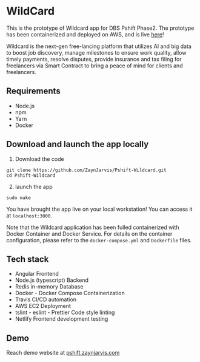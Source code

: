# WildCard

This is the prototype of Wildcard app for DBS Pshift Phase2. The prototype has been containerized and deployed on AWS, and is live [here](http://pshift.zaynjarvis.com)!

Wildcard is the next-gen free-lancing platform that utilizes AI and big data to boost job discovery, manage milestones to ensure work quality, allow timely payments, resolve disputes, provide insurance and tax filing for freelancers via Smart Contract to bring a peace of mind for clients and freelancers.

## Requirements

- Node.js
- npm
- Yarn
- Docker

## Download and launch the app locally

1. Download the code

```
git clone https://github.com/ZaynJarvis/Pshift-Wildcard.git
cd Pshift-Wildcard
```

2. launch the app

```
sudo make
```

You have brought the app live on your local workstation! You can access it at `localhost:3000`.

Note that the Wildcard application has been fulled containerized with Docker Container and Docker Service. For details on the container configuration, please refer to the `docker-compose.yml` and `Dockerfile` files.

## Tech stack

* Angular Frontend
* Node.js (typescript) Backend
* Redis in-memory Database
* Docker - Docker Compose Containerization
* Travis CI/CD automation
* AWS EC2 Deployment
* tslint - eslint - Prettier Code style linting
* Netlify Frontend development testing

## Demo

Reach demo website at [pshift.zaynjarvis.com](http://pshift.zaynjarvis.com)

